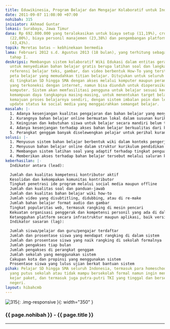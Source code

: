 ```yaml
---
title: Eduwikinesia, Program Belajar dan Mengajar Kolaboratif untuk Indonesia
date: 2011-09-07 11:08:00 +07:00
nohibah: 315
inisiator: Akhmad Guntar
lokasi: Surabaya, Jawa Timur
dana: Rp 692.800.000 yang teralokasikan untuk biaya setup (11,19%), crowdsourcing
  (22,00%), biaya personil manajemen (23,38%) dan pengembangan platform/teknologi
  (43,43%).
topik: Meretas batas – kebhinekaan bermedia
lama: Februari 2012 s.d. Agustus 2013 (18 bulan), yang terhitung sebagai masa pengembangan
  tahap I.
deskripsi: Membangun sistem kolaboratif Wiki Edukasi dalam entitas gerak non-profit
  untuk menyediakan bahan belajar gratis berupa latihan soal dan langkah-jawab, serta
  referensi belajar teks, gambar, dan video berbentuk How-To yang terstruktur dalam
  peta belajar yang memudahkan titian belajar. Ditujukan untuk seluruh pelajar Indonesia
  di tingkatan SD hingga SMA dengan akses melalui komputer maupun perangkat genggam
  yang terkoneksi dengan internet, namun bisa diunduh untuk dioperasikan offline di
  komputer. Sistem akan memfasilitasi pengguna untuk belajar sesuai kecepatan dan
  kemampuan daya tangkapnya masing-masing, untuk menentukan target belajar dan memonitor
  kemajuan proses belajarnya sendiri, dengan sistem imbalan poin dan lencana dan integrasi
  update status ke social media yang menggairahkan semangat belajar.
masalah: |-
  1. Adanya kesenjangan kualitas pengajaran dan bahan belajar yang menyebabkan “ketidakadilan” kesempatan belajar. Siswa perlu didukung dengan bahan belajar mandiri berbentuk how-to yang bersifat praktis langkah per langkah.
  2. Kurangnya bahan belajar online bermuatan lokal dalam susunan kurikulum pendidikan formal Indonesia dan dalam bentuk yang memudahkan penahapan belajar.
  3. Keinginan dan kebutuhan siswa untuk belajar secara mandiri belum terfasilitasi oleh sistem belajar yang bersifat adaptif dan mendukung pembelajaran berjenjang.
  4. Adanya kesenjangan terhadap akses bahan belajar berkualitas dari kalangan ekonomi menengah.
  5. Perangkat genggam banyak diselewengkan pelajar untuk perihal kurang bermanfaat. Untuk mendayagunakan perangkat genggam sebagai perangkat dukung belajar, kita perlu suplai pelajar dengan bahan berkualitas di perangkat genggam mereka.
solusi: |-
  1. Menyusun sistem bahan belajar berbentuk wiki dalam konteks pengerjaan soal dengan referensi belajar utama berformat How-To dan Wikipedia Indonesia (di samping referensi lain), dengan sasaran bidik siswa tingkatan SD hingga SMA.
  2. Menyusun bahan belajar online dalam struktur kurikulum pendidikan formal Indonesia, dalam tingkat kesulitan penguasaan dan peta keterkaitan antar topik bahan belajar untuk memungkinkan pembelajaran yang bertahap.
  3. Membangun sistem latihan soal yang adaptif terhadap tingkat penguasaan siswa, yang bisa menyesuaikan dengan kecepatan belajar dan daya tangkap siswa, dalam mekanisme imbalan pengukur usaha belajar yang bisa dipublikasikan ke social media untuk menggairahkan dan membetahkan siswa dalam belajar.
  4. Memberikan akses terhadap bahan belajar tersebut melalui saluran komputer dan perangkat genggam yang tersambung internet. Sistem bisa diunduh untuk dioperasikan secara offline.
keberhasilan: |-
  Indikator antara (lead):

  Jumlah dan kualitas kompetensi kontributor aktif
  Kesolidan dan kekompakan komunitas kontributor
  Tingkat penetrasi ide program melalui social media maupun offline
  Jumlah dan kualitas soal dan panduan-jawab
  Jumlah dan kualitas bahan belajar wiki how-to
  Jumlah video yang disubtitling, didubbing, atau di re-make
  Jumlah bahan belajar format audio dan gambar
  Tingkat popularitas web, termasuk rangking di mesin pencari
  Kekuatan organisasi penggerak dan kompetensi personil yang ada di dalamnya
  Ketangguhan platform secara infrastruktur maupun aplikasi, baik versi web desktop maupun mobile
  Indikator sasaran (lag):

  Jumlah siswa/pelajar dan guru/pengajar terdaftar
  Jumlah dan prosentase siswa yang mendapat rangking di dalam sistem
  Jumlah dan prosentase siswa yang naik rangking di sekolah formalnya
  Jumlah pengakses tiap bulan
  Jumlah pengakses di perangkat genggam
  Jumlah sekolah yang menggunakan sistem
  Cakupan kota dan propinsi yang menggunakan sistem
  Prosentase siswa yang lulus ujian berkat bantuan sistem
pihak: Pelajar SD hingga SMA seluruh Indonesia, termasuk para homeschooler, anak-anak
  yang putus sekolah atau tidak mampu bersekolah formal namun ingin mengikuti ujian
  kejar paket, dan termasuk juga putra-putri TKI yang tinggal dan bersekolah di luar
  negeri.
layout: hibahcmb
---
```


![315](/static/img/hibahcmb/315.png){: .img-responsive }{: width="350" }

### {{ page.nohibah }} - {{ page.title }}

---
